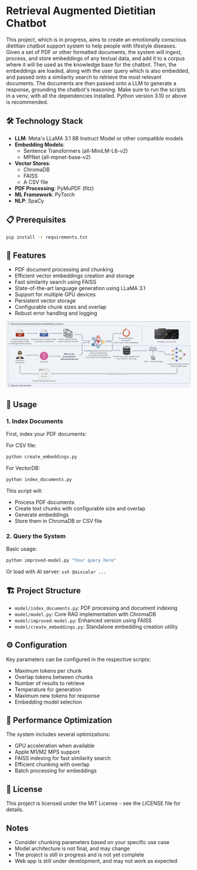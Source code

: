# Retrieval Augmented Dietitian Chatbot 

This project, which is in progress, aims to create an emotionally conscious dietitian chatbot support system to help people with lifestyle diseases. Given a set of PDF or other formatted documents, the system will ingest, process, and store embeddings of any textual data, and add it to a corpus where it will be used as the knowledge base for the chatbot. Then, the embeddings are loaded, along with the user query which is also embedded, and passed onto a similarity search to retrieve the most relevant documents. The documents are then passed onto a LLM to generate a response, grounding the chatbot's reasoning. Make sure to run the scripts in a venv, with all the dependencies installed. Python version 3.10 or above is recommended.

## 🛠️ Technology Stack

- **LLM**: Meta's LLaMA 3.1 8B Instruct Model or other compatible models
- **Embedding Models**: 
  - Sentence Transformers (all-MiniLM-L6-v2)
  - MPNet (all-mpnet-base-v2)
- **Vector Stores**: 
  - ChromaDB
  - FAISS
  - A CSV file
- **PDF Processing**: PyMuPDF (fitz)
- **ML Framework**: PyTorch
- **NLP**: SpaCy

## 📋 Prerequisites

```bash
pip install -r requirements.txt
```
## 🌟 Features

- PDF document processing and chunking
- Efficient vector embeddings creation and storage
- Fast similarity search using FAISS
- State-of-the-art language generation using LLaMA 3.1
- Support for multiple GPU devices
- Persistent vector storage
- Configurable chunk sizes and overlap
- Robust error handling and logging

![RAG System Diagram](./RAG-diagram.png)

## 🚀 Usage

### 1. Index Documents

First, index your PDF documents:

For CSV file:
```bash
python create_embeddings.py
```
For VectorDB:
```bash
python index_documents.py
```
This script will:
- Process PDF documents
- Create text chunks with configurable size and overlap
- Generate embeddings
- Store them in ChromaDB or CSV file

### 2. Query the System

Basic usage:
```bash
python improved-model.py "Your query here"
```

Or load with AI server:
``` ssh @aiscalar ... ```

## 🏗️ Project Structure

- `model/index_documents.py`: PDF processing and document indexing
- `model/model.py`: Core RAG implementation with ChromaDB
- `model/improved-model.py`: Enhanced version using FAISS
- `model/create_embeddings.py`: Standalone embedding creation utility

## ⚙️ Configuration

Key parameters can be configured in the respective scripts:

- Maximum tokens per chunk
- Overlap tokens between chunks
- Number of results to retrieve
- Temperature for generation
- Maximum new tokens for response
- Embedding model selection

## 🎯 Performance Optimization

The system includes several optimizations:
- GPU acceleration when available
- Apple M1/M2 MPS support
- FAISS indexing for fast similarity search
- Efficient chunking with overlap
- Batch processing for embeddings

## 📝 License

This project is licensed under the MIT License - see the LICENSE file for details.

## Notes

- Consider chunking parameters based on your specific use case
- Model architecture is not final, and may change
- The project is still in progress and is not yet complete
- Web app is still under development, and may not work as expected


 

